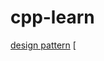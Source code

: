 # cpp-learn
[design pattern](https://github.com/K-tang-mkv/cpp-learn/blob/master/designpattern.md#c%E8%AE%BE%E8%AE%A1%E6%A8%A1%E5%BC%8F)
[
